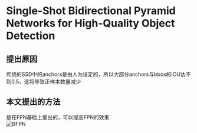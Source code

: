 # Single-Shot Bidirectional Pyramid Networks for High-Quality Object Detection  
## 提出原因  
传统的SSD中的anchors是由人为设定的，所以大部分anchors与bbox的IOU达不到0.5，这将导致正样本数量减少  
## 本文提出的方法  
是在FPN基础上提出的，可以提高FPN的效果  
![BFPN](https://github.com/waallf/ECCV/BFPN.PNG)
